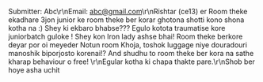 Submitter: Abc\r\nEmail: abc@gmail.com\r\nRishtar (ce13) er Room theke ekadhare 3jon junior ke room theke ber korar ghotona shotti kono shona kotha na :) Shey ki ekbaro bhabse??? Egulo kotota traumatise kore juniorbatch guloke !  Shey kon Iron lady ashse  bhai! Room theke berkore deyar por oi meyeder Notun room Khoja, toshok luggage niye douradouri manoshik biporjosto korenai!? And shudhu to room theke ber kora na sathe kharap behaviour o free! \r\nEgular kotha ki chapa thakte pare.\r\nShob ber hoye asha uchit   